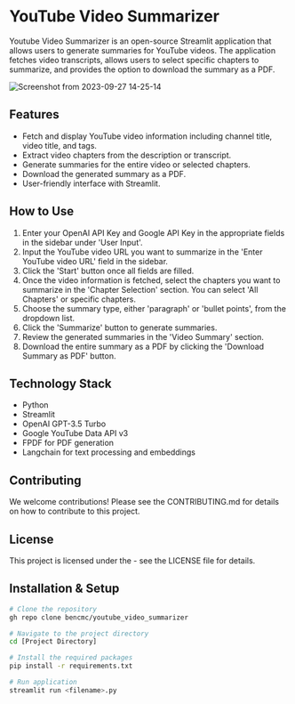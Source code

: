 # YouTube Video Summarizer

Youtube Video Summarizer is an open-source Streamlit application that allows users to generate summaries for YouTube videos. The application fetches video transcripts, allows users to select specific chapters to summarize, and provides the option to download the summary as a PDF.

![Screenshot from 2023-09-27 14-25-14](https://github.com/bencmc/youtube_video_summarizer/assets/9975447/b829a7e4-8889-4934-8a4f-2c166873260e)

## Features
- Fetch and display YouTube video information including channel title, video title, and tags.
- Extract video chapters from the description or transcript.
- Generate summaries for the entire video or selected chapters.
- Download the generated summary as a PDF.
- User-friendly interface with Streamlit.

## How to Use
1. Enter your OpenAI API Key and Google API Key in the appropriate fields in the sidebar under 'User Input'.
2. Input the YouTube video URL you want to summarize in the 'Enter YouTube video URL' field in the sidebar.
3. Click the 'Start' button once all fields are filled.
4. Once the video information is fetched, select the chapters you want to summarize in the 'Chapter Selection' section. You can select 'All Chapters' or specific chapters.
5. Choose the summary type, either 'paragraph' or 'bullet points', from the dropdown list.
6. Click the 'Summarize' button to generate summaries.
7. Review the generated summaries in the 'Video Summary' section.
8. Download the entire summary as a PDF by clicking the 'Download Summary as PDF' button.

## Technology Stack
- Python
- Streamlit
- OpenAI GPT-3.5 Turbo
- Google YouTube Data API v3
- FPDF for PDF generation
- Langchain for text processing and embeddings

## Contributing
We welcome contributions! Please see the CONTRIBUTING.md for details on how to contribute to this project.

## License
This project is licensed under the <Insert License Here> - see the LICENSE file for details.

## Installation & Setup
```sh
# Clone the repository
gh repo clone bencmc/youtube_video_summarizer

# Navigate to the project directory
cd [Project Directory]

# Install the required packages
pip install -r requirements.txt

# Run application
streamlit run <filename>.py




